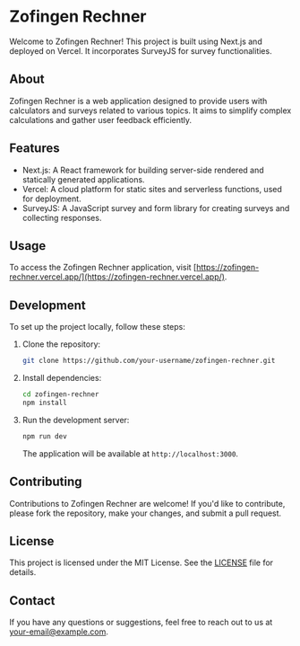 # Zofingen Rechner

Welcome to Zofingen Rechner! This project is built using Next.js and deployed on Vercel. It incorporates SurveyJS for survey functionalities.

## About

Zofingen Rechner is a web application designed to provide users with calculators and surveys related to various topics. It aims to simplify complex calculations and gather user feedback efficiently.

## Features

- Next.js: A React framework for building server-side rendered and statically generated applications.
- Vercel: A cloud platform for static sites and serverless functions, used for deployment.
- SurveyJS: A JavaScript survey and form library for creating surveys and collecting responses.

## Usage

To access the Zofingen Rechner application, visit [https://zofingen-rechner.vercel.app/](https://zofingen-rechner.vercel.app/).

## Development

To set up the project locally, follow these steps:

1. Clone the repository:

   ```bash
   git clone https://github.com/your-username/zofingen-rechner.git
   ```

2. Install dependencies:

   ```bash
   cd zofingen-rechner
   npm install
   ```

3. Run the development server:

   ```bash
   npm run dev
   ```

   The application will be available at `http://localhost:3000`.

## Contributing

Contributions to Zofingen Rechner are welcome! If you'd like to contribute, please fork the repository, make your changes, and submit a pull request.

## License

This project is licensed under the MIT License. See the [LICENSE](LICENSE) file for details.

## Contact

If you have any questions or suggestions, feel free to reach out to us at [your-email@example.com](mailto:your-email@example.com).
